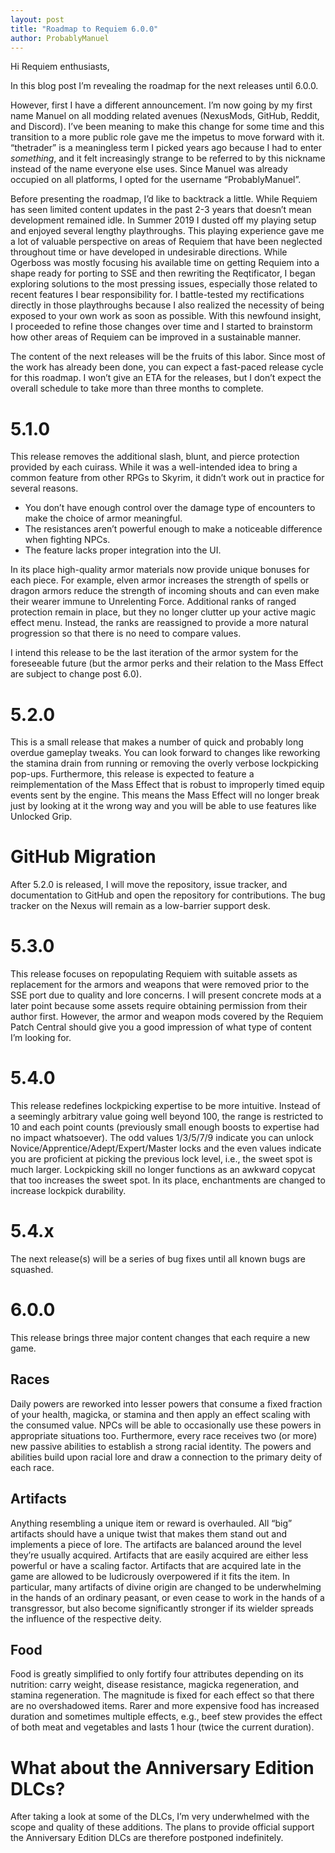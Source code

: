 ```yaml
---
layout: post
title: "Roadmap to Requiem 6.0.0"
author: ProbablyManuel
---
```

Hi Requiem enthusiasts,

In this blog post I’m revealing the roadmap for the next releases until 6.0.0.

However, first I have a different announcement. I’m now going by my first name Manuel on all modding related avenues (NexusMods, GitHub, Reddit, and Discord). I’ve been meaning to make this change for some time and this transition to a more public role gave me the impetus to move forward with it. “thetrader” is a meaningless term I picked years ago because I had to enter _something_, and it felt increasingly strange to be referred to by this nickname instead of the name everyone else uses. Since Manuel was already occupied on all platforms, I opted for the username “ProbablyManuel”.

Before presenting the roadmap, I’d like to backtrack a little. While Requiem has seen limited content updates in the past 2-3 years that doesn’t mean development remained idle. In Summer 2019 I dusted off my playing setup and enjoyed several lengthy playthroughs. This playing experience gave me a lot of valuable perspective on areas of Requiem that have been neglected throughout time or have developed in undesirable directions. While Ogerboss was mostly focusing his available time on getting Requiem into a shape ready for porting to SSE and then rewriting the Reqtificator, I began exploring solutions to the most pressing issues, especially those related to recent features I bear responsibility for. I battle-tested my rectifications directly in those playthroughs because I also realized the necessity of being exposed to your own work as soon as possible. With this newfound insight, I proceeded to refine those changes over time and I started to brainstorm how other areas of Requiem can be improved in a sustainable manner.

The content of the next releases will be the fruits of this labor. Since most of the work has already been done, you can expect a fast-paced release cycle for this roadmap. I won’t give an ETA for the releases, but I don’t expect the overall schedule to take more than three months to complete.

# 5.1.0

This release removes the additional slash, blunt, and pierce protection provided by each cuirass. While it was a well-intended idea to bring a common feature from other RPGs to Skyrim, it didn’t work out in practice for several reasons.

* You don’t have enough control over the damage type of encounters to make the choice of armor meaningful.
* The resistances aren’t powerful enough to make a noticeable difference when fighting NPCs.
* The feature lacks proper integration into the UI.

In its place high-quality armor materials now provide unique bonuses for each piece. For example, elven armor increases the strength of spells or dragon armors reduce the strength of incoming shouts and can even make their wearer immune to Unrelenting Force. Additional ranks of ranged protection remain in place, but they no longer clutter up your active magic effect menu. Instead, the ranks are reassigned to provide a more natural progression so that there is no need to compare values.

I intend this release to be the last iteration of the armor system for the foreseeable future (but the armor perks and their relation to the Mass Effect are subject to change post 6.0).

# 5.2.0

This is a small release that makes a number of quick and probably long overdue gameplay tweaks. You can look forward to changes like reworking the stamina drain from running or removing the overly verbose lockpicking pop-ups. Furthermore, this release is expected to feature a reimplementation of the Mass Effect that is robust to improperly timed equip events sent by the engine. This means the Mass Effect will no longer break just by looking at it the wrong way and you will be able to use features like Unlocked Grip.

# GitHub Migration

After 5.2.0 is released, I will move the repository, issue tracker, and documentation to GitHub and open the repository for contributions. The bug tracker on the Nexus will remain as a low-barrier support desk.

# 5.3.0

This release focuses on repopulating Requiem with suitable assets as replacement for the armors and weapons that were removed prior to the SSE port due to quality and lore concerns. I will present concrete mods at a later point because some assets require obtaining permission from their author first. However, the armor and weapon mods covered by the Requiem Patch Central should give you a good impression of what type of content I’m looking for.

# 5.4.0

This release redefines lockpicking expertise to be more intuitive. Instead of a seemingly arbitrary value going well beyond 100, the range is restricted to 10 and each point counts (previously small enough boosts to expertise had no impact whatsoever). The odd values 1/3/5/7/9 indicate you can unlock Novice/Apprentice/Adept/Expert/Master locks and the even values indicate you are proficient at picking the previous lock level, i.e., the sweet spot is much larger. Lockpicking skill no longer functions as an awkward copycat that too increases the sweet spot. In its place, enchantments are changed to increase lockpick durability.

# 5.4.x

The next release(s) will be a series of bug fixes until all known bugs are squashed.

# 6.0.0

This release brings three major content changes that each require a new game.

## Races

Daily powers are reworked into lesser powers that consume a fixed fraction of your health, magicka, or stamina and then apply an effect scaling with the consumed value. NPCs will be able to occasionally use these powers in appropriate situations too. Furthermore, every race receives two (or more) new passive abilities to establish a strong racial identity. The powers and abilities build upon racial lore and draw a connection to the primary deity of each race.

## Artifacts

Anything resembling a unique item or reward is overhauled. All “big” artifacts should have a unique twist that makes them stand out and implements a piece of lore. The artifacts are balanced around the level they’re usually acquired. Artifacts that are easily acquired are either less powerful or have a scaling factor. Artifacts that are acquired late in the game are allowed to be ludicrously overpowered if it fits the item. In particular, many artifacts of divine origin are changed to be underwhelming in the hands of an ordinary peasant, or even cease to work in the hands of a transgressor, but also become significantly stronger if its wielder spreads the influence of the respective deity.

## Food

Food is greatly simplified to only fortify four attributes depending on its nutrition: carry weight, disease resistance, magicka regeneration, and stamina regeneration. The magnitude is fixed for each effect so that there are no overshadowed items. Rarer and more expensive food has increased duration and sometimes multiple effects, e.g., beef stew provides the effect of both meat and vegetables and lasts 1 hour (twice the current duration).

# What about the Anniversary Edition DLCs?

After taking a look at some of the DLCs, I’m very underwhelmed with the scope and quality of these additions. The plans to provide official support the Anniversary Edition DLCs are therefore postponed indefinitely.
